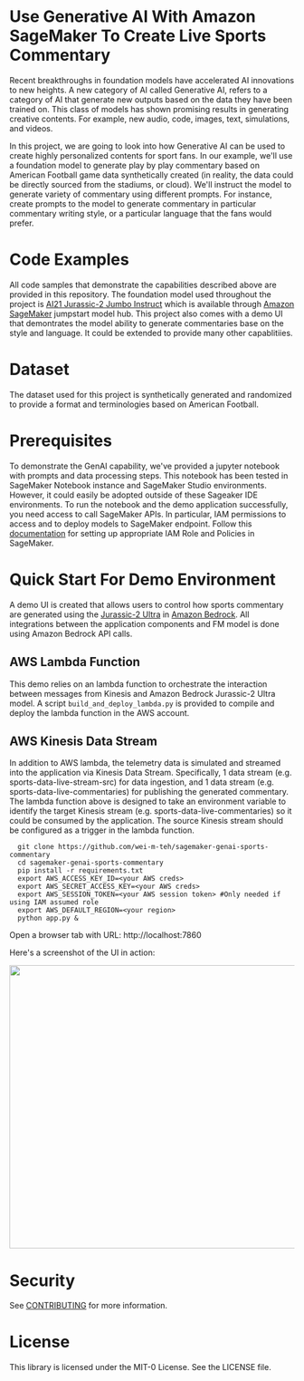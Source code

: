 # Use Generative AI With  Amazon SageMaker To Create Live Sports Commentary
Recent breakthroughs in foundation models have accelerated AI innovations to new heights. A new category of AI called Generative AI, refers to a category of AI that generate new outputs based on the data they have been trained on. This class of models has shown promising results in generating creative contents. For example, new audio, code, images, text, simulations, and videos.

In this project, we are going to look into how Generative AI can be used to create highly personalized contents for sport fans. In our example, we'll use a foundation model to generate play by play  commentary based on American Football game data synthetically created (in reality, the data could be directly sourced from the stadiums, or cloud). We'll instruct the model to generate variety of commentary using different prompts. For instance, create prompts to the model to generate commentary in particular commentary writing style, or a particular language that the fans would prefer.  

# Code Examples
All code samples that demonstrate the capabilities described above are provided in this repository. The foundation model used throughout the project is [AI21 Jurassic-2 Jumbo Instruct](https://aws.amazon.com/marketplace/pp/prodview-f4y5ksmu5kccy) which is available through [Amazon SageMaker](https://aws.amazon.com/pm/sagemaker) jumpstart model hub. This project also comes with a demo UI that demontrates the model ability to generate commentaries base on the style and language. It could be extended to provide many other capablitiies. 

# Dataset
The dataset used for this project is synthetically generated and randomized to provide a format and terminologies based on American Football. 

# Prerequisites
To demonstrate the GenAI capability, we've provided a jupyter notebook with prompts and data processing steps. This notebook has been tested in SageMaker Notebook instance and SageMaker Studio environments. However, it could easily be adopted outside of these Sageaker IDE environments.
To run the notebook and the demo application successfully, you need access to call SageMaker APIs. In particular, IAM permissions to access and to deploy models to SageMaker endpoint. Follow this [documentation](https://docs.aws.amazon.com/sagemaker/latest/dg/security_iam_service-with-iam.html) for setting up appropriate IAM Role and Policies in SageMaker.

# Quick Start For Demo Environment
A demo UI is created that allows users to control how sports commentary are generated using the [Jurassic-2 Ultra](https://aws.amazon.com/bedrock/jurassic/) in [Amazon Bedrock](https://aws.amazon.com/bedrock/). All integrations between the application components and FM model is done using Amazon Bedrock API calls. 

## AWS Lambda Function
This demo relies on an lambda function to orchestrate the interaction between messages from Kinesis and Amazon Bedrock Jurassic-2 Ultra model. A script ```build_and_deploy_lambda.py``` is provided to compile and deploy the lambda function in the AWS account.

## AWS Kinesis Data Stream
In addition to AWS lambda, the telemetry data is simulated and streamed into the application via Kinesis Data Stream. Specifically, 1 data stream (e.g. sports-data-live-stream-src) for data ingestion, and 1 data stream (e.g. sports-data-live-commentaries) for publishing the generated commentary. The lambda function above is designed to take an environment variable to identify the target Kinesis stream (e.g. sports-data-live-commentaries) so it could be consumed by the application. The source Kinesis stream should be configured as a trigger in the lambda function.

```
  git clone https://github.com/wei-m-teh/sagemaker-genai-sports-commentary
  cd sagemaker-genai-sports-commentary
  pip install -r requirements.txt
  export AWS_ACCESS_KEY_ID=<your AWS creds>
  export AWS_SECRET_ACCESS_KEY=<your AWS creds>
  export AWS_SESSION_TOKEN=<your AWS session token> #Only needed if using IAM assumed role
  export AWS_DEFAULT_REGION=<your region>
  python app.py &

```

Open a browser tab with URL: http://localhost:7860

Here's a screenshot of the UI in action:
 
<img src="img/genai-sports-commentary-demo.gif" width="1000" height="500" />


# Security
See [CONTRIBUTING](CONTRIBUTING.md) for more information.

# License
This library is licensed under the MIT-0 License. See the LICENSE file.
